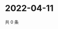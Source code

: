 # 2022-04-11

共 0 条

<!-- BEGIN WEIBO -->
<!-- 最后更新时间 Mon Apr 11 2022 01:07:01 GMT+0800 (China Standard Time) -->

<!-- END WEIBO -->

